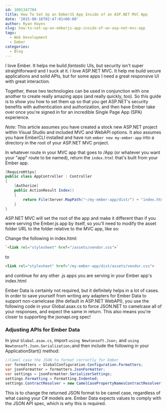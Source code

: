 ```yaml
---
id: 1001347704
title: How To Set Up an EmberJS App Inside of an ASP.NET MVC App
date: '2015-08-16T02:47:01+00:00'
author: Ryan Hayes
slug: how-to-set-up-an-emberjs-app-inside-of-an-asp-net-mvc-app
tags:
  - Web Development
  - Ember
categories:
  - Blog
---
```

I love Ember. It helps me build _fantastic_ UIs, but security isn't super straightforward and I suck at it. I love ASP.NET MVC. It help me build secure applications and solid APIs, but for some apps I need a great responsive UI with great interaction.

Together, these two technologies can be used in conjunction with one another to create really amazing apps (and really quickly, too). So this guide is to show you how to set them up so that you get ASP.NET's security benefits with authentication and authorization, and then have Ember take over once you're signed in for an incredible Single Page App (SPA) experience.

_Note:_ This article assumes you have created a stock new ASP.NET project within Visual Studio and included MVC and WebAPI options. It also assumes you have EmberCLI installed and have run `ember new my-ember-app` into a directory in the root of your ASP.NET MVC project.

In whatever route in your MVC app that goes to /App (or whatever you want your "app" route to be named), return the `index.html` that's built from your Ember app.

```csharp
[RequireHttps]
public class AppController : Controller
{
    [Authorize]
    public ActionResult Index()
    {
        return File(Server.MapPath("~/my-ember-app/dist/") + "index.html", "text/html");
    }
}
```

ASP.NET MVC will set the root of the app and make it different than if you were serving the Ember.js app by itself, so you'll need to modify the asset folder URL to the folder relative to the MVC app, like so:

Change the following in index.html:

```html
`<link rel="stylesheet" href="/assets/vendor.css">`
```
to

```html
<link rel="stylesheet" href="/my-ember-app/dist/assets/vendor.css">
```
and continue for any other .js apps you are serving in your Ember app's index.html

Ember Data is certainly not required, but it definitely helps in a lot of cases. In order to save yourself from writing any adapters for Ember Data to support non-camelcase (the default in ASP.NET WebAPI), you use the following code in your Global.asax.cs to force JSON.NET to camelcase all of your responses, and expect the same in return. This also means you're closer to supporting the jsonapi.org spec!

### Adjusting APIs for Ember Data

In your `Global.asax.cs`, import `using Newtonsoft.Json;` and `using Newtonsoft.Json.Serialization;`and then include the following in your ApplicationStart() method:

```csharp
//Camel case the JSON to format correctly for Ember
var formatters = GlobalConfiguration.Configuration.Formatters;
var jsonFormatter = formatters.JsonFormatter;
var settings = jsonFormatter.SerializerSettings;
settings.Formatting = Formatting.Indented;
settings.ContractResolver = new CamelCasePropertyNamesContractResolver();
```

This is to change the returned JSON format to be camel case, regardless of what casing your C# models are. Ember Data expects values to comply with the JSON API spec, which is why this is required.
